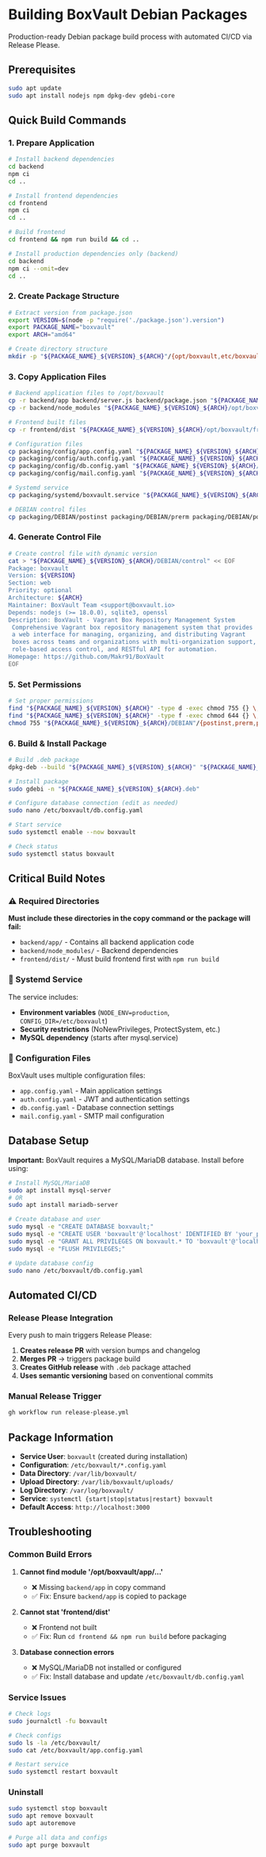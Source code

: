 # Building BoxVault Debian Packages

Production-ready Debian package build process with automated CI/CD via Release Please.

## Prerequisites

```bash
sudo apt update
sudo apt install nodejs npm dpkg-dev gdebi-core
```

## Quick Build Commands

### 1. Prepare Application
```bash
# Install backend dependencies
cd backend
npm ci
cd ..

# Install frontend dependencies
cd frontend
npm ci
cd ..

# Build frontend
cd frontend && npm run build && cd ..

# Install production dependencies only (backend)
cd backend
npm ci --omit=dev
cd ..
```

### 2. Create Package Structure
```bash
# Extract version from package.json
export VERSION=$(node -p "require('./package.json').version")
export PACKAGE_NAME="boxvault"
export ARCH="amd64"

# Create directory structure
mkdir -p "${PACKAGE_NAME}_${VERSION}_${ARCH}"/{opt/boxvault,etc/boxvault,etc/systemd/system,var/lib/boxvault,var/log/boxvault,DEBIAN}
```

### 3. Copy Application Files
```bash
# Backend application files to /opt/boxvault
cp -r backend/app backend/server.js backend/package.json "${PACKAGE_NAME}_${VERSION}_${ARCH}/opt/boxvault/"
cp -r backend/node_modules "${PACKAGE_NAME}_${VERSION}_${ARCH}/opt/boxvault/"

# Frontend built files
cp -r frontend/dist "${PACKAGE_NAME}_${VERSION}_${ARCH}/opt/boxvault/frontend/"

# Configuration files
cp packaging/config/app.config.yaml "${PACKAGE_NAME}_${VERSION}_${ARCH}/etc/boxvault/"
cp packaging/config/auth.config.yaml "${PACKAGE_NAME}_${VERSION}_${ARCH}/etc/boxvault/"
cp packaging/config/db.config.yaml "${PACKAGE_NAME}_${VERSION}_${ARCH}/etc/boxvault/"
cp packaging/config/mail.config.yaml "${PACKAGE_NAME}_${VERSION}_${ARCH}/etc/boxvault/"

# Systemd service
cp packaging/systemd/boxvault.service "${PACKAGE_NAME}_${VERSION}_${ARCH}/etc/systemd/system/"

# DEBIAN control files
cp packaging/DEBIAN/postinst packaging/DEBIAN/prerm packaging/DEBIAN/postrm "${PACKAGE_NAME}_${VERSION}_${ARCH}/DEBIAN/"
```

### 4. Generate Control File
```bash
# Create control file with dynamic version
cat > "${PACKAGE_NAME}_${VERSION}_${ARCH}/DEBIAN/control" << EOF
Package: boxvault
Version: ${VERSION}
Section: web
Priority: optional
Architecture: ${ARCH}
Maintainer: BoxVault Team <support@boxvault.io>
Depends: nodejs (>= 18.0.0), sqlite3, openssl
Description: BoxVault - Vagrant Box Repository Management System
 Comprehensive Vagrant box repository management system that provides
 a web interface for managing, organizing, and distributing Vagrant
 boxes across teams and organizations with multi-organization support,
 role-based access control, and RESTful API for automation.
Homepage: https://github.com/Makr91/BoxVault
EOF
```

### 5. Set Permissions
```bash
# Set proper permissions
find "${PACKAGE_NAME}_${VERSION}_${ARCH}" -type d -exec chmod 755 {} \;
find "${PACKAGE_NAME}_${VERSION}_${ARCH}" -type f -exec chmod 644 {} \;
chmod 755 "${PACKAGE_NAME}_${VERSION}_${ARCH}/DEBIAN"/{postinst,prerm,postrm}
```

### 6. Build & Install Package
```bash
# Build .deb package
dpkg-deb --build "${PACKAGE_NAME}_${VERSION}_${ARCH}" "${PACKAGE_NAME}_${VERSION}_${ARCH}.deb"

# Install package
sudo gdebi -n "${PACKAGE_NAME}_${VERSION}_${ARCH}.deb"

# Configure database connection (edit as needed)
sudo nano /etc/boxvault/db.config.yaml

# Start service
sudo systemctl enable --now boxvault

# Check status
sudo systemctl status boxvault
```

## Critical Build Notes

### ⚠️ Required Directories
**Must include these directories in the copy command or the package will fail:**
- `backend/app/` - Contains all backend application code
- `backend/node_modules/` - Backend dependencies
- `frontend/dist/` - Must build frontend first with `npm run build`

### 🔧 Systemd Service
The service includes:
- **Environment variables** (`NODE_ENV=production`, `CONFIG_DIR=/etc/boxvault`)
- **Security restrictions** (NoNewPrivileges, ProtectSystem, etc.)
- **MySQL dependency** (starts after mysql.service)

### 📁 Configuration Files
BoxVault uses multiple configuration files:
- `app.config.yaml` - Main application settings
- `auth.config.yaml` - JWT and authentication settings
- `db.config.yaml` - Database connection settings
- `mail.config.yaml` - SMTP mail configuration

## Database Setup

**Important:** BoxVault requires a MySQL/MariaDB database. Install before using:

```bash
# Install MySQL/MariaDB
sudo apt install mysql-server
# OR
sudo apt install mariadb-server

# Create database and user
sudo mysql -e "CREATE DATABASE boxvault;"
sudo mysql -e "CREATE USER 'boxvault'@'localhost' IDENTIFIED BY 'your_password';"
sudo mysql -e "GRANT ALL PRIVILEGES ON boxvault.* TO 'boxvault'@'localhost';"
sudo mysql -e "FLUSH PRIVILEGES;"

# Update database config
sudo nano /etc/boxvault/db.config.yaml
```

## Automated CI/CD

### Release Please Integration
Every push to main triggers Release Please:
1. **Creates release PR** with version bumps and changelog
2. **Merges PR** → triggers package build
3. **Creates GitHub release** with `.deb` package attached
4. **Uses semantic versioning** based on conventional commits

### Manual Release Trigger
```bash
gh workflow run release-please.yml
```

## Package Information

- **Service User**: `boxvault` (created during installation)
- **Configuration**: `/etc/boxvault/*.config.yaml`
- **Data Directory**: `/var/lib/boxvault/`
- **Upload Directory**: `/var/lib/boxvault/uploads/`
- **Log Directory**: `/var/log/boxvault/`
- **Service**: `systemctl {start|stop|status|restart} boxvault`
- **Default Access**: `http://localhost:3000`

## Troubleshooting

### Common Build Errors
1. **Cannot find module '/opt/boxvault/app/...'**
   - ❌ Missing `backend/app` in copy command
   - ✅ Fix: Ensure `backend/app` is copied to package

2. **Cannot stat 'frontend/dist'**
   - ❌ Frontend not built
   - ✅ Fix: Run `cd frontend && npm run build` before packaging

3. **Database connection errors**
   - ❌ MySQL/MariaDB not installed or configured
   - ✅ Fix: Install database and update `/etc/boxvault/db.config.yaml`

### Service Issues
```bash
# Check logs
sudo journalctl -fu boxvault

# Check configs
sudo ls -la /etc/boxvault/
sudo cat /etc/boxvault/app.config.yaml

# Restart service
sudo systemctl restart boxvault
```

### Uninstall
```bash
sudo systemctl stop boxvault
sudo apt remove boxvault
sudo apt autoremove

# Purge all data and configs
sudo apt purge boxvault
```
